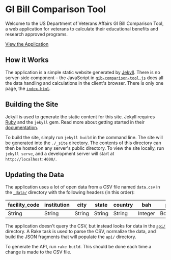 # GI Bill Comparison Tool

Welcome to the US Department of Veterans Affairs GI Bill Comparison Tool, a web application for veterans to calculate their educational benefits and research approved programs.

[View the Application](http://department-of-veterans-affairs.github.io/gi-bill-comparison-tool/)

## How it Works

The application is a simple static website generated by [Jekyll](http://jekyllrb.com). There is no server-side component – the JavaScript in [`gib-comparison-tool.js`](/js/gib-comparison-tool.js) does all the data handling and calculations in the client's browser. There is only one page, the [`index.html`](index.html).

## Building the Site

Jekyll is used to generate the static content for this site. Jekyll requires [Ruby](https://www.ruby-lang.org/) and the `jekyll` gem. Read more about getting started in their [documentation](http://jekyllrb.com/docs/installation/).

To build the site, simply run `jekyll build` in the command line. The site will be generated into the `./_site` directory. The contents of this directory can then be hosted on any server's public directory. To view the site locally, run `jekyll serve`, and a development server will start at `http://localhost:4000/`.

## Updating the Data

The application uses a lot of open data from a CSV file named `data.csv` in the [`_data/`](/_data) directory with the following headers (in this order):

| facility_code | institution | city   | state  | country | bah     | poe     | yr      | gibill  | cross   | grad_rate | grad_rate_rank | default_rate | avg_stu_loan_debt | avg_stu_loan_debt_rank | indicator_group | salary | zip    | ope    |
| ------------- | ----------- | ------ | ------ | ------- | ------- | ------- | ------- | ------- | ------- | --------- | -------------- | ------------ | ----------------- | ---------------------- | --------------- | ------ | ------ | ------ |
| String        | String      | String | String | String  | Integer | Boolean | Boolean | Integer | Integer | Float     | Integer        | Float        | Integer           | Integer                | Integer         | String | String | String |

The application doesn't query the CSV, but instead looks for data in the [`api/`](/api) directory. A Rake task is used to parse the CSV, normalize the data, and build the JSON fragments that will populate the `api/` directory.

To generate the API, run `rake build`. This should be done each time a change is made to the CSV file.
